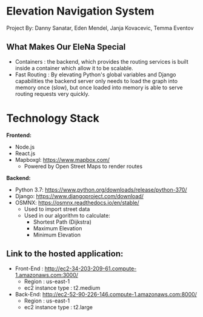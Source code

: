 # Elevation Navigation System

Project By: Danny Sanatar, Eden Mendel, Janja Kovacevic, Temma Eventov

## What Makes Our EleNa Special 

  - Containers : the backend, which provides the routing services is built inside a container which allow it to be scalable.
  - Fast Routing : By elevating Python's global variables and Django capabilities the backend server only needs to load the graph into memory once (slow), but once loaded into memory is able to serve routing requests very quickly.


# Technology Stack

**Frontend:**
  * Node.js
  * React.js 
  * Mapboxgl: https://www.mapbox.com/
    * Powered by Open Street Maps to render routes
  
**Backend:**
  * Python 3.7: https://www.python.org/downloads/release/python-370/
  * Django: https://www.djangoproject.com/download/
  * OSMNX: https://osmnx.readthedocs.io/en/stable/
    * Used to import street data
    * Used in our algorithm to calculate:
      * Shortest Path (Dijkstra)
      * Maximum Elevation
      * Minimum Elevation

## Link to the hosted application:
  * Front-End : http://ec2-34-203-209-61.compute-1.amazonaws.com:3000/
    * Region : us-east-1
    * ec2 instance type : t2.medium
  * Back-End: http://ec2-52-90-226-146.compute-1.amazonaws.com:8000/
    * Region : us-east-1
    * ec2 instance type : t2.large

